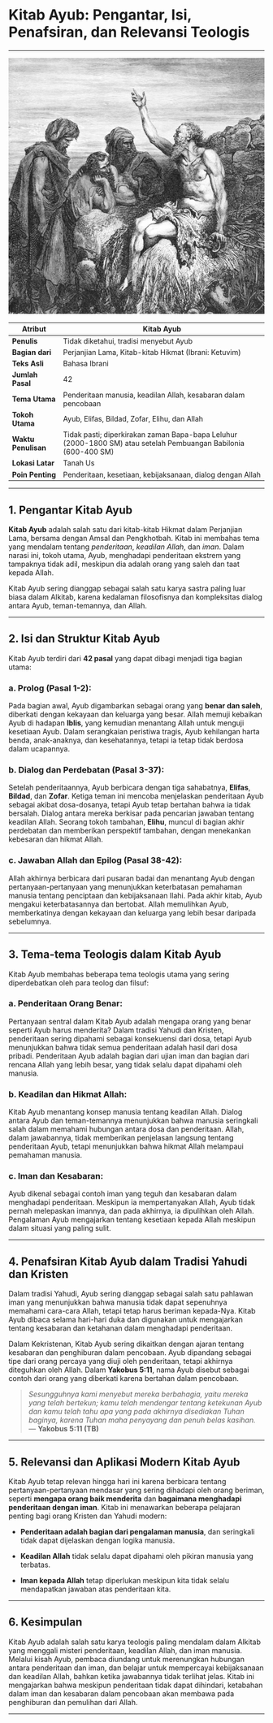 # Kitab Ayub: Pengantar, Isi, Penafsiran, dan Relevansi Teologis

---

![Gambar lukisan dari Gustave Doré, Job Speaks with His Friends (Ayub berbicara dengan sahabat-sahabatnya.)](konten/img/alkitab/ayub.jpg)

| **Atribut** | Kitab Ayub |
|---|---|
| **Penulis** | Tidak diketahui, tradisi menyebut Ayub |
| **Bagian dari** | Perjanjian Lama, Kitab-kitab Hikmat (Ibrani: Ketuvim) |
| **Teks Asli** | Bahasa Ibrani |
| **Jumlah Pasal** | 42 |
| **Tema Utama** | Penderitaan manusia, keadilan Allah, kesabaran dalam pencobaan |
| **Tokoh Utama** | Ayub, Elifas, Bildad, Zofar, Elihu, dan Allah |
| **Waktu Penulisan** | Tidak pasti; diperkirakan zaman Bapa-bapa Leluhur (2000-1800 SM) atau setelah Pembuangan Babilonia (600-400 SM) |
| **Lokasi Latar** | Tanah Us |
| **Poin Penting** | Penderitaan, kesetiaan, kebijaksanaan, dialog dengan Allah |

---

## 1. Pengantar Kitab Ayub

**Kitab Ayub** adalah salah satu dari kitab-kitab Hikmat dalam Perjanjian Lama, bersama dengan Amsal dan Pengkhotbah. Kitab ini membahas tema yang mendalam tentang *penderitaan*, *keadilan Allah*, dan *iman*. Dalam narasi ini, tokoh utama, Ayub, menghadapi penderitaan ekstrem yang tampaknya tidak adil, meskipun dia adalah orang yang saleh dan taat kepada Allah.

Kitab Ayub sering dianggap sebagai salah satu karya sastra paling luar biasa dalam Alkitab, karena kedalaman filosofisnya dan kompleksitas dialog antara Ayub, teman-temannya, dan Allah.

---

## 2. Isi dan Struktur Kitab Ayub

Kitab Ayub terdiri dari **42 pasal** yang dapat dibagi menjadi tiga bagian utama:

### a. Prolog (Pasal 1-2):

Pada bagian awal, Ayub digambarkan sebagai orang yang **benar dan saleh**, diberkati dengan kekayaan dan keluarga yang besar. Allah memuji kebaikan Ayub di hadapan **Iblis**, yang kemudian menantang Allah untuk menguji kesetiaan Ayub. Dalam serangkaian peristiwa tragis, Ayub kehilangan harta benda, anak-anaknya, dan kesehatannya, tetapi ia tetap tidak berdosa dalam ucapannya.

### b. Dialog dan Perdebatan (Pasal 3-37):

Setelah penderitaannya, Ayub berbicara dengan tiga sahabatnya, **Elifas**, **Bildad**, dan **Zofar**. Ketiga teman ini mencoba menjelaskan penderitaan Ayub sebagai akibat dosa-dosanya, tetapi Ayub tetap bertahan bahwa ia tidak bersalah. Dialog antara mereka berkisar pada pencarian jawaban tentang keadilan Allah. Seorang tokoh tambahan, **Elihu**, muncul di bagian akhir perdebatan dan memberikan perspektif tambahan, dengan menekankan kebesaran dan hikmat Allah.

### c. Jawaban Allah dan Epilog (Pasal 38-42):

Allah akhirnya berbicara dari pusaran badai dan menantang Ayub dengan pertanyaan-pertanyaan yang menunjukkan keterbatasan pemahaman manusia tentang penciptaan dan kebijaksanaan Ilahi. Pada akhir kitab, Ayub mengakui keterbatasannya dan bertobat. Allah memulihkan Ayub, memberkatinya dengan kekayaan dan keluarga yang lebih besar daripada sebelumnya.

---

## 3. Tema-tema Teologis dalam Kitab Ayub

Kitab Ayub membahas beberapa tema teologis utama yang sering diperdebatkan oleh para teolog dan filsuf:

### a. Penderitaan Orang Benar:

Pertanyaan sentral dalam Kitab Ayub adalah mengapa orang yang benar seperti Ayub harus menderita? Dalam tradisi Yahudi dan Kristen, penderitaan sering dipahami sebagai konsekuensi dari dosa, tetapi Ayub menunjukkan bahwa tidak semua penderitaan adalah hasil dari dosa pribadi. Penderitaan Ayub adalah bagian dari ujian iman dan bagian dari rencana Allah yang lebih besar, yang tidak selalu dapat dipahami oleh manusia.

### b. Keadilan dan Hikmat Allah:

Kitab Ayub menantang konsep manusia tentang keadilan Allah. Dialog antara Ayub dan teman-temannya menunjukkan bahwa manusia seringkali salah dalam memahami hubungan antara dosa dan penderitaan. Allah, dalam jawabannya, tidak memberikan penjelasan langsung tentang penderitaan Ayub, tetapi menunjukkan bahwa hikmat Allah melampaui pemahaman manusia.

### c. Iman dan Kesabaran:

Ayub dikenal sebagai contoh iman yang teguh dan kesabaran dalam menghadapi penderitaan. Meskipun ia mempertanyakan Allah, Ayub tidak pernah melepaskan imannya, dan pada akhirnya, ia dipulihkan oleh Allah. Pengalaman Ayub mengajarkan tentang kesetiaan kepada Allah meskipun dalam situasi yang paling sulit.

---

## 4. Penafsiran Kitab Ayub dalam Tradisi Yahudi dan Kristen

Dalam tradisi Yahudi, Ayub sering dianggap sebagai salah satu pahlawan iman yang menunjukkan bahwa manusia tidak dapat sepenuhnya memahami cara-cara Allah, tetapi tetap harus beriman kepada-Nya. Kitab Ayub dibaca selama hari-hari duka dan digunakan untuk mengajarkan tentang kesabaran dan ketahanan dalam menghadapi penderitaan.

Dalam Kekristenan, Kitab Ayub sering dikaitkan dengan ajaran tentang kesabaran dan penghiburan dalam pencobaan. Ayub dipandang sebagai tipe dari orang percaya yang diuji oleh penderitaan, tetapi akhirnya diteguhkan oleh Allah. Dalam **Yakobus 5:11**, nama Ayub disebut sebagai contoh dari orang yang diberkati karena bertahan dalam pencobaan.

> *Sesungguhnya kami menyebut mereka berbahagia, yaitu mereka yang telah bertekun; kamu telah mendengar tentang ketekunan Ayub dan kamu telah tahu apa yang pada akhirnya disediakan Tuhan baginya, karena Tuhan maha penyayang dan penuh belas kasihan.*
> — **Yakobus 5:11 (TB)**

---

## 5. Relevansi dan Aplikasi Modern Kitab Ayub

Kitab Ayub tetap relevan hingga hari ini karena berbicara tentang pertanyaan-pertanyaan mendasar yang sering dihadapi oleh orang beriman, seperti **mengapa orang baik menderita** dan **bagaimana menghadapi penderitaan dengan iman**. Kitab ini menawarkan beberapa pelajaran penting bagi orang Kristen dan Yahudi modern:

- **Penderitaan adalah bagian dari pengalaman manusia**, dan seringkali tidak dapat dijelaskan dengan logika manusia.

- **Keadilan Allah** tidak selalu dapat dipahami oleh pikiran manusia yang terbatas.

- **Iman kepada Allah** tetap diperlukan meskipun kita tidak selalu mendapatkan jawaban atas penderitaan kita.

---

## 6. Kesimpulan

Kitab Ayub adalah salah satu karya teologis paling mendalam dalam Alkitab yang menggali misteri penderitaan, keadilan Allah, dan iman manusia. Melalui kisah Ayub, pembaca diundang untuk merenungkan hubungan antara penderitaan dan iman, dan belajar untuk mempercayai kebijaksanaan dan keadilan Allah, bahkan ketika jawabannya tidak terlihat jelas. Kitab ini mengajarkan bahwa meskipun penderitaan tidak dapat dihindari, ketabahan dalam iman dan kesabaran dalam pencobaan akan membawa pada penghiburan dan pemulihan dari Allah.

---